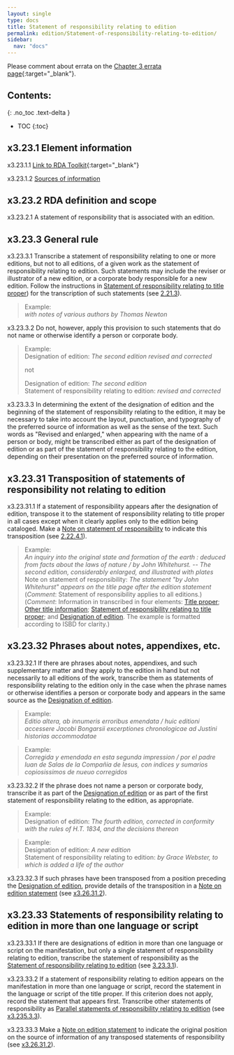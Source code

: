 ```yaml
---
layout: single
type: docs
title: Statement of responsibility relating to edition
permalink: edition/Statement-of-responsibility-relating-to-edition/
sidebar:
  nav: "docs"
---
```


Please comment about errata on the [Chapter 3 errata page](https://docs.google.com/document/d/1DqZ9-Ti8K8sHmcmPWpP4tH-ENfIOKGhHwR9XuZ9HwOk/edit#heading=h.2jcsejpd4zsp){:target="_blank"}.

## Contents:
{: .no_toc .text-delta }

- TOC
{:toc}

## x3.23.1 Element information

<a name="x3.23.1.1">x3.23.1.1</a> [Link to RDA Toolkit](https://beta.rdatoolkit.org/Content/Index?externalId=en-US_ala-dcdb7f9e-3b2f-3819-8c00-1a5e6a1339ed){:target="_blank"}

<a name="x3.23.1.2">x3.23.1.2</a> [Sources of information](/DCRMR/edition/)

## x3.23.2 RDA definition and scope

<a name="x3.23.2.1">x3.23.2.1</a> A statement of responsibility that is associated with an edition.

## x3.23.3 General rule

<a name="x3.23.3.1">x3.23.3.1</a> Transcribe a statement of responsibility relating to one or more editions, but not to all editions, of a given work as the statement of responsibility relating to edition. Such statements may include the reviser or illustrator of a new edition, or a corporate body responsible for a new edition. Follow the instructions in [Statement of responsibility relating to title proper](/DCRMR/sor/Statement-of-responsibility-relating-to-title-proper)) for the transcription of such statements (see [2.21.3](/DCRMR/sor/Statement-of-responsibility-relating-to-title-proper/#2213-statements-of-responsibility-following-titles-in-more-than-one-language-or-script)).

>Example:  
><CITE>with notes of various authors by Thomas Newton</CITE>

<a name="x3.23.3.2">x3.23.3.2</a> Do not, however, apply this provision to such statements that do not name or otherwise identify a person or corporate body.

>Example:  
>Designation of edition: <CITE>The second edition revised and corrected</CITE>
>  
>not	
>   
>Designation of edition:  <CITE>The second edition</CITE>  
>Statement of responsibility relating to edition: <CITE>revised and corrected</CITE>

<a name="x3.23.3.3">x3.23.3.3</a> In determining the extent of the designation of edition and the beginning of the statement of responsibility relating to the edition, it may be necessary to take into account the layout, punctuation, and typography of the preferred source of information  as well as the sense of the text. Such words as "Revised and enlarged," when appearing with the name of a person or body, might be transcribed either as part of the designation of edition or as part of the statement of responsibility relating to the edition, depending on their presentation on the preferred source of information.

## x3.23.31 Transposition of statements of responsibility not relating to edition

<a name="x3.23.31.1">x3.23.31.1</a> If a statement of responsibility appears after the designation of edition, transpose it to the statement of responsibility relating to title proper in all cases except when it clearly applies only to the edition being cataloged. Make a [Note on statement of responsibility](/DCRMR/sor/Note-on-statement-of-responsibility/) to indicate this transposition (see [2.22.4.1](/DCRMR/sor/Note-on-statement-of-responsibility/#2.22.4.1)).

>Example:  
><CITE> An inquiry into the original state and formation of the earth : deduced from facts about the laws of nature / by John Whitehurst. -- The second edition, considerably enlarged, and illustrated with plates</CITE>  
>Note on statement of responsibility: <CITE>The statement "by John Whitehurst" appears on the title page after the edition statement</CITE>  
>(*Comment*: Statement of responsibility applies to all editions.)
>(*Comment*: Information in transcribed in four elements: [Title proper](/DCRMR/title/Title-proper); [Other title information](/DCRMR/title/Other-title-information/); [Statement of responsibility relating to title proper](/DCRMR/sor/Statement-of-responsibility-relating-to-title-proper/
); and [Designation of edition](/DCRMR/edition/Designation-of-edition/). The example is formatted according to ISBD for clarity.)

## x3.23.32 Phrases about notes, appendixes, etc.

<a name="x3.23.32.1">x3.23.32.1</a> If there are phrases about notes, appendixes, and such supplementary matter and they apply to the edition in hand but not necessarily to all editions of the work, transcribe them as statements of responsibility relating to the edition only in the case when the phrase names or otherwise identifies a person or corporate body and appears in the same source as the [Designation of edition](/DCRMR/edition/Designation-of-edition/).

>Example:  
><CITE>Editio altera, ab innumeris erroribus emendata / huic editioni accessere Jacobi Bongarsii excerptiones chronologicae ad Justini historias accommodatae</CITE>

>Example:  
> <CITE>Corregida y emendada en esta segunda impression / por el padre Iuan de Salas de la Compañia de Iesus, con indices y sumarios copiosissimos de nueuo corregidos</CITE>

<a name="x3.23.32.2">x3.23.32.2</a> If the phrase does not name a person or corporate body, transcribe it as part of the [Designation of edition](/DCRMR/edition/Designation-of-edition/) or as part of the first statement of responsibility relating to the edition, as appropriate. 

>Example:  
>Designation of edition: <CITE>The fourth edition, corrected in conformity with the rules of H.T. 1834, and the decisions thereon</CITE>

>Example:  
> Designation of edition: <CITE>A new edition </CITE>  
> Statement of responsibility relating to edition: <CITE>by Grace Webster, to which is added a life of the author</CITE>

<a name="x3.23.32.3">x3.23.32.3</a> If such phrases have been transposed from a position preceding the [Designation of edition](/DCRMR/edition/Designation-of-edition/), provide details of the transposition in a [Note on edition statement](/DCRMR/edition/Note-on-edition-statement/) (see [x3.26.31.2](/DCRMR/edition/Note-on-edition-statement/#x3.26.31.2)).

## x3.23.33 Statements of responsibility relating to edition in more than one language or script

<a name="x3.23.33.1">x3.23.33.1</a> If there are designations of edition in more than one language or script on the manifestation, but only a single statement of responsibility relating to edition, transcribe the statement of responsibility as the [Statement of responsibility relating to edition](/DCRMR/edition/Statement-of-responsibility-relating-to-edition/) (see [3.23.3.1](/DCRMR/edition/Statement-of-responsibility-relating-to-edition/#3.23.3.1)).

<a name="x3.23.33.2">x3.23.33.2</a> If a statement of responsibility relating to edition appears on the manifestation in more than one language or script, record the statement in the language or script of the title proper. If this criterion does not apply, record the statement that appears first. Transcribe other statements of responsibility as [Parallel statements of responsibility relating to edition](/DCRMR/edition/Parallel-statement-of-responsibility-relating-to-edition/) (see [x3.235.3.3](/DCRMR/edition/Parallel-statement-of-responsibility-relating-to-edition/#x3.235.3.3)).

<a name="x3.23.33.3">x3.23.33.3</a> Make a [Note on edition statement](/DCRMR/edition/Note-on-edition-statement/) to indicate the original position on the source of information of any transposed statements of responsibility (see [x3.26.31.2](/DCRMR/edition/Note-on-edition-statement/#x3.26.31.2)).

